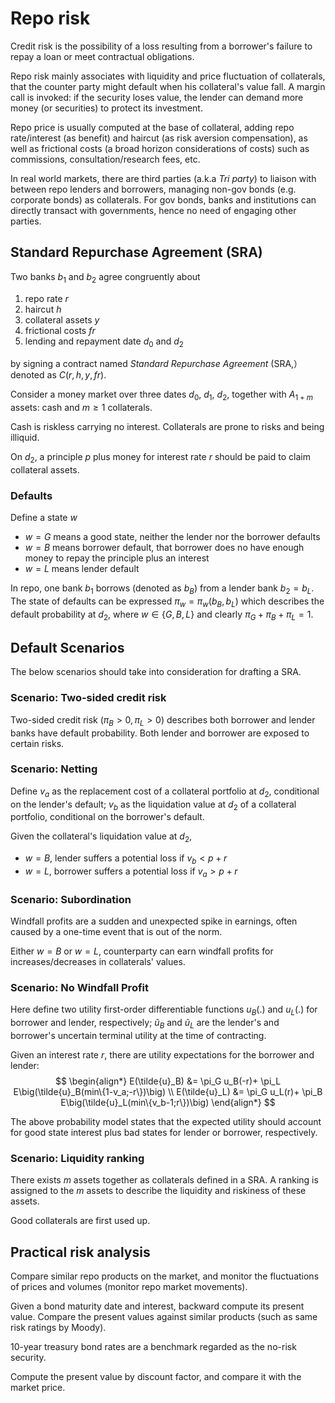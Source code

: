 # Repo risk

Credit risk is the possibility of a loss resulting from a borrower's failure to repay a loan or meet contractual obligations.

Repo risk mainly associates with liquidity and price fluctuation of collaterals, that the counter party might default when his collateral's value fall. A margin call is invoked: if the security loses value, the lender can demand more money (or securities) to protect its investment.

Repo price is usually computed at the base of collateral, adding repo rate/interest (as benefit) and haircut (as risk aversion compensation), as well as frictional costs (a broad horizon considerations of costs) such as commissions, consultation/research fees, etc.

In real world markets, there are third parties (a.k.a *Tri party*) to liaison with between repo lenders and borrowers, managing non-gov bonds (e.g. corporate bonds) as collaterals. For gov bonds, banks and institutions can directly transact with governments, hence no need of engaging other parties.

## Standard Repurchase Agreement (SRA)

Two banks $b_1$ and $b_2$ agree congruently about 
1. repo rate $r$
2. haircut $h$
3. collateral assets $y$
4. frictional costs $fr$
5. lending and repayment date $d_0$ and $d_2$

by signing a contract named *Standard Repurchase Agreement* (SRA,）denoted as $C(r,h,y, fr)$.

Consider a money market over three dates $d_0$, $d_1$, $d_2$, together with $A_{1+m}$ assets: cash and $m \ge 1$ collaterals.

Cash is riskless carrying no interest. Collaterals are prone to risks and being illiquid.

On $d_2$, a principle $p$ plus money for interest rate $r$ should be paid to claim collateral assets.

### Defaults 

Define a state $w$

* $w = G$ means a good state, neither the lender nor the borrower defaults
* $w = B$ means borrower default, that borrower does no have enough money to repay the principle plus an interest
* $w = L$ means lender default

In repo, one bank $b_1$ borrows (denoted as $b_B$) from a lender bank $b_2 = b_L$. The state of defaults can be expressed $\pi_w=\pi_w(b_B, b_L)$ which describes the default probability at $d_2$, where $w \in \{G,B,L\}$ and clearly $\pi_G+\pi_B+\pi_L=1$.

## Default Scenarios 

The below scenarios should take into consideration for drafting a SRA.

### Scenario: Two-sided credit risk

Two-sided credit risk ($\pi_B > 0, \pi_L > 0$) describes both borrower and lender banks have default probability. Both lender and borrower are exposed to certain risks.

### Scenario: Netting

Define $v_a$ as the replacement cost of a collateral portfolio at $d_2$, conditional on the lender's default; $v_b$ as the liquidation value at $d_2$ of a collateral portfolio, conditional on the borrower's default.

Given the collateral's liquidation value at $d_2$, 
* $w=B$, lender suffers a potential loss if $v_b < p+r$
* $w=L$, borrower suffers a potential loss if $v_a > p+r$

### Scenario: Subordination

Windfall profits are a sudden and unexpected spike in earnings, often caused by a one-time event that is out of the norm. 

Either $w=B$ or $w=L$, counterparty can earn windfall profits for increases/decreases in collaterals' values.

### Scenario: No Windfall Profit

Here define two utility first-order differentiable functions $u_B(.)$ and $u_L(.)$ for borrower and lender, respectively; $\tilde{u}_B$ and $\tilde{u}_L$ are the lender's and borrower's uncertain terminal utility at the time of contracting.

Given an interest rate $r$, there are utility expectations for the borrower and lender:
$$
\begin{align*}
E(\tilde{u}_B) &= \pi_G u_B(-r)+ \pi_L E\big(\tilde{u}_B(min\{1-v_a;-r\})\big)
\\
E(\tilde{u}_L) &= \pi_G u_L(r)+ \pi_B E\big(\tilde{u}_L(min\{v_b-1;r\})\big)
\end{align*}
$$

The above probability model states that the expected utility should account for good state interest plus bad states for lender or borrower, respectively.

### Scenario: Liquidity ranking

There exists $m$ assets together as collaterals defined in a SRA. A ranking is assigned to the $m$ assets to describe the liquidity and riskiness of these assets.

Good collaterals are first used up.

## Practical risk analysis

Compare similar repo products on the market, and monitor the fluctuations of prices and volumes (monitor repo market movements).

Given a bond maturity date and interest, backward compute its present value. Compare the present values against similar products (such as same risk ratings by Moody).

10-year treasury bond rates are a benchmark regarded as the no-risk security.

Compute the present value by discount factor, and compare it with the market price.